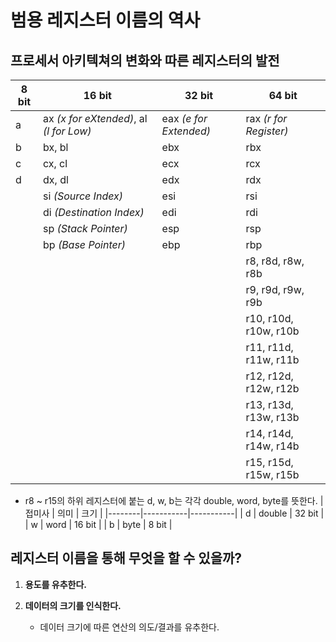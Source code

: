 # 범용 레지스터 이름의 역사 



## 프로세서 아키텍쳐의 변화와 따른 레지스터의 발전

| 8 bit | 16 bit                                  | 32 bit                 | 64 bit                 |
|-------|-----------------------------------------|------------------------|------------------------|
| a     | ax _(x for eXtended)_, al _(l for Low)_ | eax _(e for Extended)_ | rax _(r for Register)_ |
| b     | bx, bl                                  | ebx                    | rbx                    |
| c     | cx, cl                                  | ecx                    | rcx                    |
| d     | dx, dl                                  | edx                    | rdx                    |
|       | si _(Source Index)_                     | esi                    | rsi                    |
|       | di _(Destination Index)_                | edi                    | rdi                    |
|       | sp _(Stack Pointer)_                    | esp                    | rsp                    |
|       | bp _(Base Pointer)_                     | ebp                    | rbp                    |
|       |                                         |                        | r8, r8d, r8w, r8b      |
|       |                                         |                        | r9, r9d, r9w, r9b      |
|       |                                         |                        | r10, r10d, r10w, r10b  |
|       |                                         |                        | r11, r11d, r11w, r11b  |
|       |                                         |                        | r12, r12d, r12w, r12b  |
|       |                                         |                        | r13, r13d, r13w, r13b  |
|       |                                         |                        | r14, r14d, r14w, r14b  |
|       |                                         |                        | r15, r15d, r15w, r15b  |

  - r8 ~ r15의 하위 레지스터에 붙는 d, w, b는 각각 double, word, byte를 뜻한다.
    | 접미사 | 의미      | 크기      |
    |--------|-----------|-----------|
    | d      | double    | 32 bit    |
    | w      | word      | 16 bit    |
    | b      | byte      | 8 bit     |


## 레지스터 이름을 통해 무엇을 할 수 있을까?


1. **용도를 유추한다.**

2. **데이터의 크기를 인식한다.**

   - 데이터 크기에 따른 연산의 의도/결과를 유추한다.

